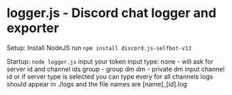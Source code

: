 # logger.js - Discord chat logger and exporter

Setup:
Install NodeJS
run `npm install discord.js-selfbot-v13`

Startup:
`node logger.js`
input your token
input type:
none - will ask for server id and channel ids
group - group dm
dm - private dm
input channel id or if server type is selected you can type every for all channels
logs should appear in ./logs and the file names are [name]_[id].log
